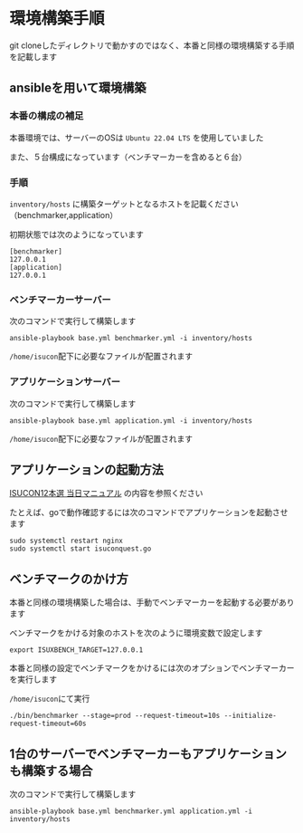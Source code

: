 # 環境構築手順

git cloneしたディレクトリで動かすのではなく、本番と同様の環境構築する手順を記載します

## ansibleを用いて環境構築

### 本番の構成の補足
本番環境では、サーバーのOSは `Ubuntu 22.04 LTS` を使用していました

また、５台構成になっています（ベンチマーカーを含めると６台）

### 手順
`inventory/hosts` に構築ターゲットとなるホストを記載ください（benchmarker,application）

初期状態では次のようになっています

```
[benchmarker]
127.0.0.1
[application]
127.0.0.1
```

### ベンチマーカーサーバー
次のコマンドで実行して構築します

```
ansible-playbook base.yml benchmarker.yml -i inventory/hosts
```
`/home/isucon`配下に必要なファイルが配置されます


### アプリケーションサーバー
次のコマンドで実行して構築します

```
ansible-playbook base.yml application.yml -i inventory/hosts
```

`/home/isucon`配下に必要なファイルが配置されます

## アプリケーションの起動方法

[ISUCON12本選 当日マニュアル](https://gist.github.com/shirai-suguru/770d30d16688a07ba78e0a188cd99f9f)
の内容を参照ください

たとえば、goで動作確認するには次のコマンドでアプリケーションを起動させます

```
sudo systemctl restart nginx
sudo systemctl start isuconquest.go
```

## ベンチマークのかけ方
本番と同様の環境構築した場合は、手動でベンチマーカーを起動する必要があります

ベンチマークをかける対象のホストを次のように環境変数で設定します

```
export ISUXBENCH_TARGET=127.0.0.1
```

本番と同様の設定でベンチマークをかけるには次のオプションでベンチマーカーを実行します

`/home/isucon`にて実行

```
./bin/benchmarker --stage=prod --request-timeout=10s --initialize-request-timeout=60s
```

## 1台のサーバーでベンチマーカーもアプリケーションも構築する場合

次のコマンドで実行して構築します

```
ansible-playbook base.yml benchmarker.yml application.yml -i inventory/hosts
```